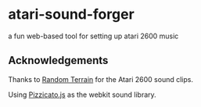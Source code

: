 # atari-sound-forger
a fun web-based tool for setting up atari 2600 music

## Acknowledgements

Thanks to [Random Terrain](https://www.randomterrain.com/) for the Atari 2600 sound clips.

Using [Pizzicato.js](https://alemangui.github.io/pizzicato/) as the webkit sound library.
